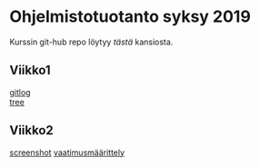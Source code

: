 # Ohjelmistotuotanto syksy 2019

Kurssin git-hub repo löytyy *tästä* kansiosta.

## Viikko1
[gitlog](https://github.com/jaapro-git/ot-harjoitustyo/blob/master/laskarit/gitlog.txt)</br>
[tree](https://github.com/jaapro-git/ot-harjoitustyo/blob/master/laskarit/komentorivi.txt)

## Viikko2
[screenshot](https://github.com/jaapro-git/ot-harjoitustyo/blob/master/laskarit/screenshot.png)
[vaatimusmäärittely](https://raw.githubusercontent.com/jaapro-git/ot-harjoitustyo/master/dokumentaatio/vaatimusmaarittely.md)
